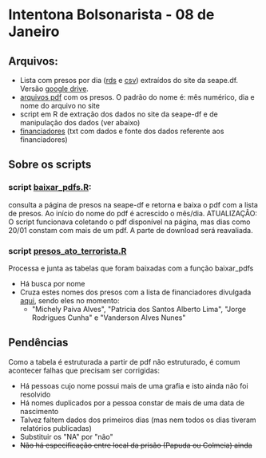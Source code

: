 # Intentona Bolsonarista - 08 de Janeiro


## Arquivos:
- Lista com presos por dia ([rds](https://github.com/SoaresAlisson/intentona-08Jan/blob/main/presos_atos_golpistas.rds) e [csv](https://github.com/SoaresAlisson/intentona-08Jan/blob/main/presos_atos_golpistas.csv)) extraídos do site da seape.df. Versão [google drive](https://docs.google.com/spreadsheets/d/1f95WGIPm_qnQr1bNNV7KL8rUdCZaM6HRT1zJvLD3PsM/edit#gid=1557228783).
- [arquivos pdf](https://github.com/SoaresAlisson/intentona-08Jan/tree/main/arquivos) com os presos. O padrão do nome é: mês numérico, dia e nome do arquivo no site
- script em R de extração dos dados no site da seape-df e de manipulação dos dados (ver abaixo)
- [financiadores](https://github.com/SoaresAlisson/intentona-08Jan/blob/main/arquivos/financiadores.txt) (txt com dados e fonte dos dados referente aos financiadores)

## Sobre os scripts

### script [baixar_pdfs.R](https://github.com/SoaresAlisson/intentona-08Jan/blob/main/baixar_pdfs.R): 
consulta a página de presos na seape-df e retorna e baixa o pdf com a lista de presos. Ao início do nome do pdf é acrescido o mês/dia. ATUALIZAÇÂO: O script funcionava coletando o pdf disponível na página, mas dias como 20/01 constam com mais de um pdf. A parte de download será reavaliada.

### script [presos_ato_terrorista.R](https://github.com/SoaresAlisson/intentona-08Jan/blob/main/presos_ato_terrorista.R)
Processa e junta as tabelas que foram baixadas com a função baixar_pdfs
- Há busca por nome
- Cruza estes nomes dos presos com a lista de financiadores divulgada [aqui](https://g1.globo.com/politica/noticia/2023/01/12/veja-lista-de-pessoas-e-empresas-apontadas-pela-agu-como-financiadoras-dos-atos-golpistas.ghtml), sendo eles no momento:
  - "Michely Paiva Alves", "Patricia dos Santos Alberto Lima", "Jorge Rodrigues Cunha" e "Vanderson Alves Nunes"

## Pendências

Como a tabela é estruturada a partir de pdf não estruturado, é comum acontecer falhas que precisam ser corrigidas:

- Há pessoas cujo nome possui mais de uma grafia e isto ainda não foi resolvido
- Há nomes duplicados por a pessoa constar de mais de uma data de nascimento
- Talvez faltem dados dos primeiros dias (mas nem todos os dias tiveram relatórios publicadas)
- Substituir os "NA" por "não"
- ~~Não há especificação entre local da prisão (Papuda ou Colmeia) ainda~~